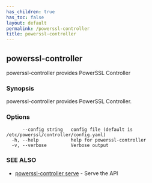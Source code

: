 ```yaml
---
has_children: true
has_toc: false
layout: default
permalink: /powerssl-controller
title: powerssl-controller
---
```

## powerssl-controller

powerssl-controller provides PowerSSL Controller

### Synopsis

powerssl-controller provides PowerSSL Controller.

### Options

```
      --config string   config file (default is /etc/powerssl/controller/config.yaml)
  -h, --help            help for powerssl-controller
  -v, --verbose         Verbose output
```

### SEE ALSO

* [powerssl-controller serve](/powerssl-controller/serve)	 - Serve the API
